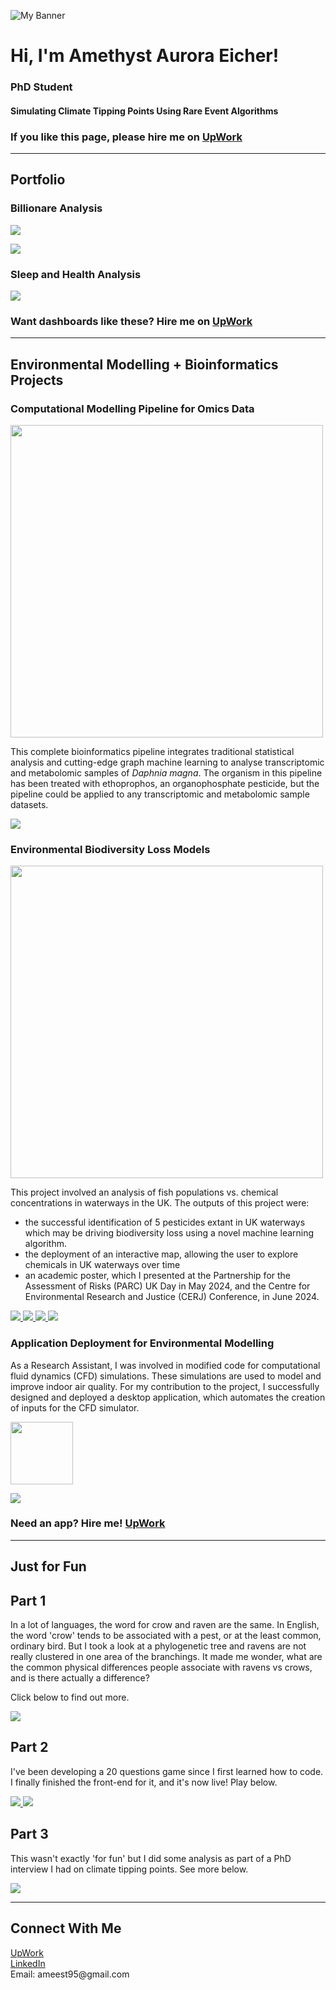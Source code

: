 ![My Banner](https://raw.githubusercontent.com/amethystaurora-robo/amethystaurora-robo/main/github_header.png)

# Hi, I'm Amethyst Aurora Eicher!
### PhD Student
#### Simulating Climate Tipping Points Using Rare Event Algorithms

### If you like this page, please hire me on [UpWork](https://www.upwork.com/freelancers/~01218f57ed8d2bb823) 

---

## **Portfolio**

### Billionare Analysis
<p align="left">
  <img src="https://github.com/amethystaurora-robo/amethystaurora-robo/blob/main/portfolio_billionaire_birthdays.png"/>
</p>
<p align="left">
  <img src="https://github.com/amethystaurora-robo/amethystaurora-robo/blob/main/portfolio_billionaire_countries.png"/>
</p>

### Sleep and Health Analysis
<p align="left">
  <img src="https://github.com/amethystaurora-robo/amethystaurora-robo/blob/main/portfolio_sleep.png"/>
</p>

### Want dashboards like these? Hire me on [UpWork](https://www.upwork.com/freelancers/~01218f57ed8d2bb823)
---

## **Environmental Modelling + Bioinformatics Projects**  

### Computational Modelling Pipeline for Omics Data  
<p align="left">
  <img src="https://github.com/amethystaurora-robo/amethystaurora-robo/blob/main/daphnia_overview.png" width="500">
</p>

This complete bioinformatics pipeline integrates traditional statistical analysis and cutting-edge graph machine learning to analyse transcriptomic and metabolomic samples of *Daphnia magna*. The organism in this pipeline has been treated with ethoprophos, an organophosphate pesticide, but the pipeline could be applied to any transcriptomic and metabolomic sample datasets.
<p align="left">
  <a href="https://github.com/amethystaurora-robo/Thesis_publication" target="_blank">
    <img src="https://img.shields.io/badge/View%20Repo-059541?style=for-the-badge&logo=github&logoColor=white"/>
  </a>
</p>

### Environmental Biodiversity Loss Models  
<p align="left">
  <img src="https://github.com/amethystaurora-robo/amethystaurora-robo/blob/main/fish_pop_chem.png" width="500"/>
</p>

This project involved an analysis of fish populations vs. chemical concentrations in waterways in the UK. The outputs of this project were:
- the successful identification of 5 pesticides extant in UK waterways which may be driving biodiversity loss using a novel machine learning algorithm. 
- the deployment of an interactive map, allowing the user to explore chemicals in UK waterways over time
- an academic poster, which I presented at the Partnership for the Assessment of Risks (PARC) UK Day in May 2024, and the Centre for Environmental Research and Justice (CERJ) Conference, in June 2024.
<p align="left">
  <a href="https://github.com/amethystaurora-robo/Zhou-Group-Project" target="_blank">
    <img src="https://img.shields.io/badge/View%20Repo-059541?style=for-the-badge&logo=github&logoColor=white"/>
  </a>
  <a href="https://public.tableau.com/app/profile/amethyst.eicher/vizzes" target="_blank">
    <img src="https://img.shields.io/badge/See%20Vizzes-766090?style=for-the-badge&logo=tableau&logoColor=white"/>
  </a>
  <a href="https://ameest95.wixsite.com/my-site-5/about-4" target="_blank">
    <img src="https://img.shields.io/badge/Use%20Tool-d8a8a5?style=for-the-badge&logo=tableau&logoColor=white"/>
  </a>
  <a href="https://github.com/amethystaurora-robo/Zhou-Group-Project/blob/main/Academic_poster_final.pdf" target="_blank">
    <img src="https://img.shields.io/badge/Download%20Poster-7d3f4e?style=for-the-badge&logo=adobeacrobatreader&logoColor=white"/>
  </a>
</p>

### Application Deployment for Environmental Modelling
As a Research Assistant, I was involved in modified code for computational fluid dynamics (CFD) simulations. These simulations are used to model and improve indoor air quality. For my contribution to the project, I successfully designed and deployed a desktop application, which automates the creation of inputs for the CFD simulator. 
<p align="left">
  <img src="https://raw.githubusercontent.com/amethystaurora-robo/amethystaurora-robo/main/circle_img.png" width="100">
</p>
<p
  <a href="https://github.com/amethystaurora-robo/MultiFlow3D/releases" target="_blank">
    <img src="https://img.shields.io/badge/Download%20App-7d3f4e?style=for-the-badge&logo=googleplay&logoColor=white"/>
  </a>
</p>

### Need an app? Hire me! [UpWork](https://www.upwork.com/freelancers/~01218f57ed8d2bb823) 

---
## Just for Fun

## Part 1

In a lot of languages, the word for crow and raven are the same. In English, the word 'crow' tends to be associated with a pest, or at the least common, ordinary bird. But I took a look at a phylogenetic tree and ravens are not really clustered in one area of the branchings. It made me wonder, what are the common physical differences people associate with ravens vs crows, and is there actually a difference?

Click below to find out more.

<p align="left">
  <a href="https://github.com/amethystaurora-robo/CrowvRaven" target="_blank">
    <img src="https://img.shields.io/badge/View%20Repo-059541?style=for-the-badge&logo=github&logoColor=white"/>
  </a>
</p>

## Part 2

I've been developing a 20 questions game since I first learned how to code. I finally finished the front-end for it, and it's now live! Play below.

<p align="left">
  <a href="https://github.com/amethystaurora-robo/Animal_Guessing_Game" target="_blank">
    <img src="https://img.shields.io/badge/View%20Repo-059541?style=for-the-badge&logo=github&logoColor=white"/>
  <a href="https://amethystaurora-robo-animal-guessing-game-front-end-3qe79d.streamlit.app/" target="_blank">
    <img src="https://img.shields.io/badge/Play%20the%20Game-7d3f4e?style=for-the-badge&logo=googleplay&logoColor=white"/>
  </a>
</p>

## Part 3

This wasn't exactly 'for fun' but I did some analysis as part of a PhD interview I had on climate tipping points. See more below.

<p align="left">
  <a href="https://github.com/amethystaurora-robo/Climate_change_analysis" target="_blank">
    <img src="https://img.shields.io/badge/View%20Repo-059541?style=for-the-badge&logo=github&logoColor=white"/>
  </a>
</p>

---

## **Connect With Me**  
<p>
  <a href="https://www.upwork.com/freelancers/~01218f57ed8d2bb823">UpWork</a><br>
  <a href="https://www.linkedin.com/in/amethyst-eicher-1a5998216/">LinkedIn</a><br>
  Email: ameest95@gmail.com
</p>




<!---
amethystaurora-robo/amethystaurora-robo is a ✨ special ✨ repository because its `README.md` (this file) appears on your GitHub profile.
You can click the Preview link to take a look at your changes.
--->
